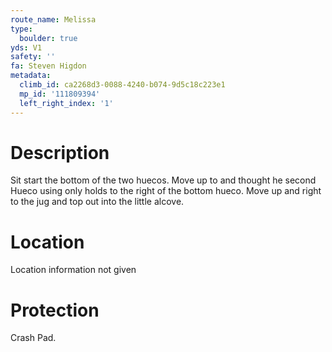 ```yaml
---
route_name: Melissa
type:
  boulder: true
yds: V1
safety: ''
fa: Steven Higdon
metadata:
  climb_id: ca2268d3-0088-4240-b074-9d5c18c223e1
  mp_id: '111809394'
  left_right_index: '1'
---
```

# Description
Sit start the bottom of the two huecos. Move up to and thought he second Hueco using only holds to the right of the bottom hueco. Move up and right to the jug and top out into the little alcove.

# Location
Location information not given

# Protection
Crash Pad.
